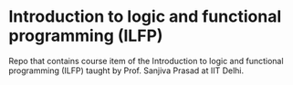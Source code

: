 # Introduction to logic and functional programming (ILFP)
Repo that contains course item of the Introduction to logic and functional programming (ILFP) taught by Prof. Sanjiva Prasad at IIT Delhi.
